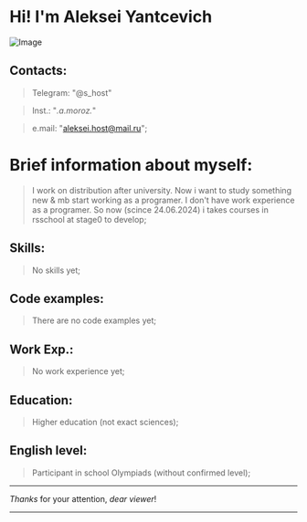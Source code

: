 # Hi! I'm Aleksei Yantcevich
![Image](https://fbi.cults3d.com/uploaders/13610381/illustration-file/8389838b-0544-427b-8895-a0f065c8a4fb/oeil-providence.jpg)


## Contacts:
> Telegram: "@s_host"

> Inst.: "_.a.moroz._"

> e.mail: "aleksei.host@mail.ru";

# Brief information about myself:


>I work on distribution after university. Now i want to study something new & mb start working as a programer. I don't have work experience as a programer. So now (scince 24.06.2024) i takes courses in rsschool at stage0 to develop;
## Skills:
>No skills yet;
## Code examples:
>There are no code examples yet;
## Work Exp.:
>No work experience yet;
## Education:
> Higher education (not exact sciences);
## English level:
> Participant in school Olympiads (without confirmed level);
___
*Thanks* for your attention, *dear viewer*! 
___
